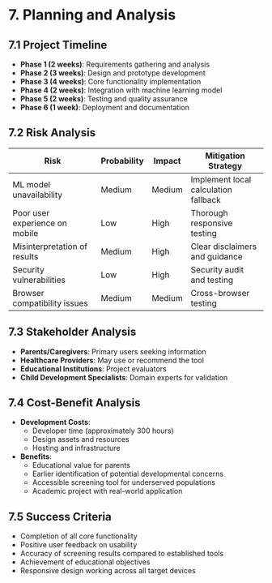 
# 7. Planning and Analysis

## 7.1 Project Timeline
- **Phase 1 (2 weeks)**: Requirements gathering and analysis
- **Phase 2 (3 weeks)**: Design and prototype development
- **Phase 3 (4 weeks)**: Core functionality implementation
- **Phase 4 (2 weeks)**: Integration with machine learning model
- **Phase 5 (2 weeks)**: Testing and quality assurance
- **Phase 6 (1 week)**: Deployment and documentation

## 7.2 Risk Analysis
| Risk | Probability | Impact | Mitigation Strategy |
|------|------------|--------|---------------------|
| ML model unavailability | Medium | Medium | Implement local calculation fallback |
| Poor user experience on mobile | Low | High | Thorough responsive testing |
| Misinterpretation of results | Medium | High | Clear disclaimers and guidance |
| Security vulnerabilities | Low | High | Security audit and testing |
| Browser compatibility issues | Medium | Medium | Cross-browser testing |

## 7.3 Stakeholder Analysis
- **Parents/Caregivers**: Primary users seeking information
- **Healthcare Providers**: May use or recommend the tool
- **Educational Institutions**: Project evaluators
- **Child Development Specialists**: Domain experts for validation

## 7.4 Cost-Benefit Analysis
- **Development Costs**: 
  - Developer time (approximately 300 hours)
  - Design assets and resources
  - Hosting and infrastructure
- **Benefits**:
  - Educational value for parents
  - Earlier identification of potential developmental concerns
  - Accessible screening tool for underserved populations
  - Academic project with real-world application

## 7.5 Success Criteria
- Completion of all core functionality
- Positive user feedback on usability
- Accuracy of screening results compared to established tools
- Achievement of educational objectives
- Responsive design working across all target devices
